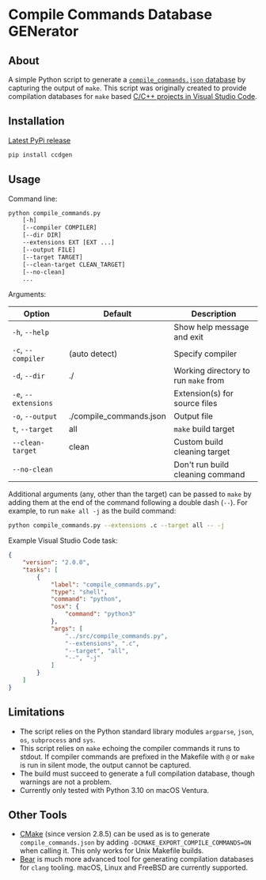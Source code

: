 # Compile Commands Database GENerator

## About

A simple Python script to generate a [`compile_commands.json` database](https://clang.llvm.org/docs/JSONCompilationDatabase.html) 
by capturing the output of `make`. This script was originally created to provide
compilation databases for `make` based [C/C++ projects in Visual Studio Code](https://code.visualstudio.com/docs/cpp/c-cpp-properties-schema-reference).

## Installation

[Latest PyPi release](https://pypi.org/project/ccdgen/0.1.0/)
```sh
pip install ccdgen
```

## Usage

Command line:
```sh
python compile_commands.py 
    [-h] 
    [--compiler COMPILER] 
    [--dir DIR] 
    --extensions EXT [EXT ...] 
    [--output FILE] 
    [--target TARGET] 
    [--clean-target CLEAN_TARGET] 
    [--no-clean] 
    ...
```

Arguments:

| Option               | Default                 | Description                          |
|----------------------|-------------------------|--------------------------------------|
| `-h`, `--help`       |                         | Show help message and exit           |
| `-c`, `--compiler`   | (auto detect)           | Specify compiler                     |
| `-d`, `--dir`        | ./                      | Working directory to run `make` from |
| `-e`, `--extensions` |                         | Extension(s) for source files        |
| `-o`, `--output`     | ./compile_commands.json | Output file                          |
| `t`, `--target`      | all                     | `make` build target                  |
| `--clean-target`     | clean                   | Custom build cleaning target         |
| `--no-clean`         |                         | Don't run build cleaning command     |

Additional arguments (any, other than the target) can be passed to `make` by adding them at the end of the command following a double dash (`--`). For example, to run `make all -j` as the build command:

```sh
python compile_commands.py --extensions .c --target all -- -j
```

Example Visual Studio Code task:

```json
{
    "version": "2.0.0",
    "tasks": [
        {
            "label": "compile_commands.py",
            "type": "shell",
            "command": "python",
            "osx": {
                "command": "python3"
            },
            "args": [
                "../src/compile_commands.py",
                "--extensions", ".c",
                "--target", "all",
                "--", "-j"
            ]
        }
    ]
}
```

## Limitations

- The script relies on the Python standard library modules `argparse`, `json`, 
  `os`, `subprocess` and `sys`.
- This script relies on `make` echoing the compiler commands it runs to 
  stdout. If compiler commands are prefixed in the Makefile with `@` or 
  `make` is run in silent mode, the output cannot be captured.
- The build must succeed to generate a full compilation database, though 
  warnings are not a problem.
- Currently only tested with Python 3.10 on macOS Ventura.

## Other Tools

- [CMake](https://cmake.org) (since version 2.8.5) can be used as is to generate 
  `compile_commands.json` by adding `-DCMAKE_EXPORT_COMPILE_COMMANDS=ON` when 
  calling it. This only works for Unix Makefile builds.
- [Bear](https://github.com/rizsotto/Bear) is much more advanced tool for 
  generating compilation databases for `clang` tooling. macOS, Linux and FreeBSD
  are currently supported.